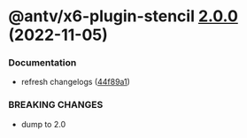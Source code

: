 # @antv/x6-plugin-stencil [2.0.0](https://github.com/antvis/x6/compare/@antv/x6-plugin-stencil@1.0.1...@antv/x6-plugin-stencil@2.0.0) (2022-11-05)


### Documentation

* refresh changelogs ([44f89a1](https://github.com/antvis/x6/commit/44f89a1e1a85513a9bf548be87be38e3cdc82574))


### BREAKING CHANGES

* dump to 2.0
